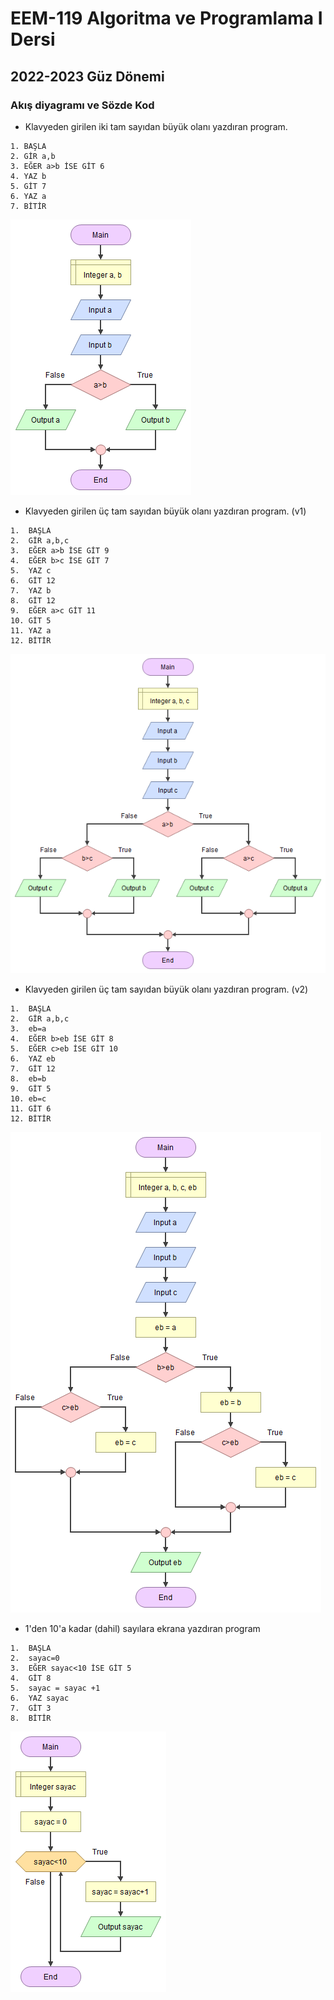 # EEM-119 Algoritma ve Programlama I Dersi

## 2022-2023 Güz Dönemi

### Akış diyagramı ve Sözde Kod

- Klavyeden girilen iki tam sayıdan büyük olanı yazdıran program.

```
1. BAŞLA
2. GİR a,b
3. EĞER a>b İSE GİT 6
4. YAZ b
5. GİT 7
6. YAZ a
7. BİTİR
```

![image](./files/01/1.png)



- Klavyeden girilen üç tam sayıdan büyük olanı yazdıran program. (v1)

```
1.  BAŞLA
2.  GİR a,b,c
3.  EĞER a>b İSE GİT 9
4.  EĞER b>c İSE GİT 7
5.  YAZ c
6.  GİT 12
7.  YAZ b
8.  GİT 12
9.  EĞER a>c GİT 11
10. GİT 5
11. YAZ a
12. BİTİR
```

![image](./files/01/2.png)

- Klavyeden girilen üç tam sayıdan büyük olanı yazdıran program. (v2)

```
1.  BAŞLA
2.  GİR a,b,c
3.  eb=a
4.  EĞER b>eb İSE GİT 8
5.  EĞER c>eb İSE GİT 10
6.  YAZ eb
7.  GİT 12
8.  eb=b
9.  GİT 5
10. eb=c
11. GİT 6
12. BİTİR
```

![image](./files/01/3.png)

- 1'den 10'a kadar (dahil) sayılara ekrana yazdıran program

```
1.  BAŞLA
2.  sayac=0
3.  EĞER sayac<10 İSE GİT 5
4.  GİT 8
5.  sayac = sayac +1
6.  YAZ sayac
7.  GİT 3
8.  BİTİR

```
![image](./files/01/4.png)